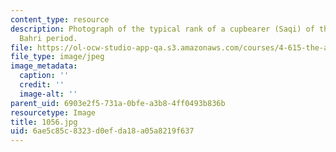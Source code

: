 ```yaml
---
content_type: resource
description: Photograph of the typical rank of a cupbearer (Saqi) of the early Mamluk
  Bahri period.
file: https://ol-ocw-studio-app-qa.s3.amazonaws.com/courses/4-615-the-architecture-of-cairo-spring-2002/6ae5c85c8323d0efda18a05a8219f637_1056.jpg
file_type: image/jpeg
image_metadata:
  caption: ''
  credit: ''
  image-alt: ''
parent_uid: 6903e2f5-731a-0bfe-a3b8-4ff0493b836b
resourcetype: Image
title: 1056.jpg
uid: 6ae5c85c-8323-d0ef-da18-a05a8219f637
---
```

